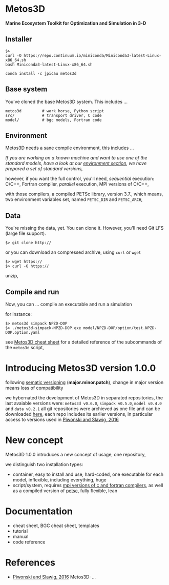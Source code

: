 # Metos3D

**Marine Ecosystem Toolkit for Optimization and Simulation in 3-D**

## Installer

```
$>
curl -O https://repo.continuum.io/miniconda/Miniconda3-latest-Linux-x86_64.sh
bash Miniconda3-latest-Linux-x86_64.sh

conda install -c jpicau metos3d
```

## Base system

You've cloned the base Metos3D system. This includes ...

```
metos3d         # work horse, Python script
src/            # transport driver, C code
model/          # bgc models, Fortran code
```

## Environment

Metos3D needs a sane compile environment, this includes ...

*If you are working on a known machine and want to use one of the standard models,
have a look at our [environment section](), we have prepared a set of standard versions,*

however, if you want the full control, you'll need,
*sequential* execution:
C/C++, Fortran compiler,
*parallel* execution,
MPI versions of C/C++,

with those compilers,
a compiled PETSc library,
version 3.7., which means,
two environment variables set,
named `PETSC_DIR` and `PETSC_ARCH`,

## Data

You're missing the data, yet. You can clone it.
However, you'll need Git LFS (large file support).

```
$> git clone http://
```

or
you can download an compressed archive, using `curl` or `wget`

```
$> wget https://
$> curl -O https://
```
unzip,


## Compile and run

Now, you can ...
compile an executable and run a simulation

for instance:

```
$> metos3d simpack NPZD-DOP
$> ./metos3d-simpack-NPZD-DOP.exe model/NPZD-DOP/option/test.NPZD-DOP.option.yaml
```

see [Metos3D cheat sheet]() for a detailed reference of the subcommands of the `metos3d` script,




# Introducing Metos3D version 1.0.0
following [sematic versioning]() (**major.minor.patch**),
change in major version means loss of compatibility

we hybernated the development of Metos3D in separated repositories,
the last avaiable versions were: `metos3d v0.6.0`, `simpack v0.5.0`, `model v0.4.0` and `data v0.2.1`
all git repositories were archieved as one file and can be downloaded [here](),
each repo includes its earlier versions,
in particular access to versions used in [Piwonski and Slawig, 2016]()

# New concept
Metos3D 1.0.0 introduces a new concept of usage,
one repository,

we distinguish two installation types:

- container, easy to install and use, hard-coded,
    one executable for each model, inflexible,
    including everything, huge 
- script/system, requires [mpi versions of c and fortran compilers](),
    as well as a compiled version of [petsc](),
    fully flexible, lean

# Documentation
- cheat sheet, BGC cheat sheet, templates
- tutorial
- manual
- code reference

# References
- [Piwonski and Slawig, 2016]() Metos3D: ...




<!---->
<!--DUMP-->
<!---->

<!--<table>-->
<!--<tr>-->
<!--<td>metos3d</td><td>v0.6.*</td>-->
<!--</tr>-->
<!--<tr>-->
<!--<td>simpack</td><td>v0.6.*</td>-->
<!--</tr>-->
<!--<tr>-->
<!--<td>model  </td><td>v0.4.*</td>-->
<!--</tr>-->
<!--<tr>-->
<!--<td>data   </td><td>v0.2.*</td>-->
<!--</tr>-->
<!--</table>-->
~~~~
